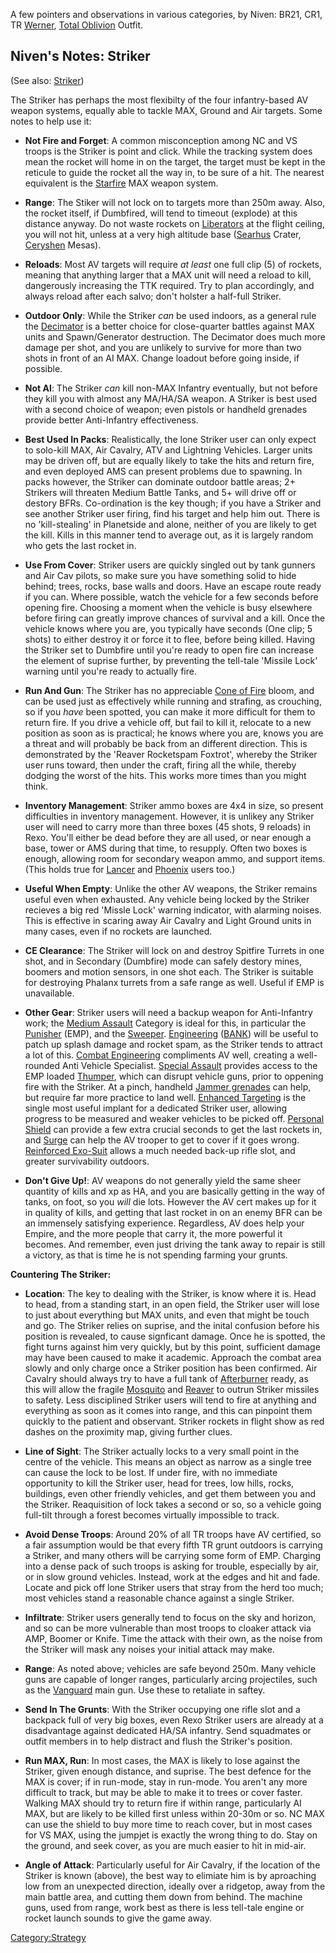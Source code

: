 A few pointers and observations in various categories, by Niven: BR21,
CR1, TR [Werner](Werner.md), [Total
Oblivion](Total_Oblivion.md) Outfit.

## Niven's Notes: Striker

(See also: [Striker](Striker.md))

The Striker has perhaps the most flexibilty of the four infantry-based
AV weapon systems, equally able to tackle MAX, Ground and Air targets.
Some notes to help use it:

- **Not Fire and Forget**: A common misconception among NC and VS
  troops is the Striker is point and click. While the tracking system
  does mean the rocket will home in on the target, the target must be
  kept in the reticule to guide the rocket all the way in, to be sure
  of a hit. The nearest equivalent is the
  [Starfire](Starfire.md) MAX weapon system.

<!-- -->

- **Range**: The Stiker will not lock on to targets more than 250m
  away. Also, the rocket itself, if Dumbfired, will tend to timeout
  (explode) at this distance anyway. Do not waste rockets on
  [Liberators](Liberator.md) at the flight ceiling, you will
  not hit, unless at a very high altitude base
  ([Searhus](Searhus.md) Crater,
  [Ceryshen](Ceryshen.md) Mesas).

<!-- -->

- **Reloads**: Most AV targets will require _at least_ one full
  clip (5) of rockets, meaning that anything larger that a MAX unit
  will need a reload to kill, dangerously increasing the TTK required.
  Try to plan accordingly, and always reload after each salvo; don't
  holster a half-full Striker.

<!-- -->

- **Outdoor Only**: While the Striker _can_ be used indoors, as a
  general rule the [Decimator](Decimator.md) is a better
  choice for close-quarter battles against MAX units and
  Spawn/Generator destruction. The Decimator does much more damage per
  shot, and you are unlikely to survive for more than two shots in
  front of an AI MAX. Change loadout before going inside, if possible.

<!-- -->

- **Not AI**: The Striker _can_ kill non-MAX Infantry eventually, but
  not before they kill you with almost any MA/HA/SA weapon. A Striker
  is best used with a second choice of weapon; even pistols or
  handheld grenades provide better Anti-Infantry effectiveness.

<!-- -->

- **Best Used In Packs**: Realistically, the lone Striker user can
  only expect to solo-kill MAX, Air Cavalry, ATV and Lightning
  Vehicles. Larger units may be driven off, but are equally likely to
  take the hits and return fire, and even deployed AMS can present
  problems due to spawning. In packs however, the Striker can dominate
  outdoor battle areas; 2+ Strikers will threaten Medium Battle Tanks,
  and 5+ will drive off or destory BFRs. Co-ordination is the key
  though; if you have a Striker and see another Striker user firing,
  find his target and help him out. There is no 'kill-stealing' in
  Planetside and alone, neither of you are likely to get the kill.
  Kills in this manner tend to average out, as it is largely random
  who gets the last rocket in.

<!-- -->

- **Use From Cover**: Striker users are quickly singled out by tank
  gunners and Air Cav pilots, so make sure you have something solid to
  hide behind; trees, rocks, base walls and doors. Have an escape
  route ready if you can. Where possible, watch the vehicle for a few
  seconds before opening fire. Choosing a moment when the vehicle is
  busy elsewhere before firing can greatly improve chances of survival
  and a kill. Once the vehicle knows where you are, you typically have
  seconds (One clip; 5 shots) to either destroy it or force it to
  flee, before being killed. Having the Striker set to Dumbfire until
  you're ready to open fire can increase the element of suprise
  further, by preventing the tell-tale 'Missile Lock' warning until
  you're ready to actually fire.

<!-- -->

- **Run And Gun**: The Striker has no appreciable [Cone of
  Fire](Cone_of_Fire.md) bloom, and can be used just as
  effectively while running and strafing, as crouching, so if you
  _have_ been spotted, you can make it more difficult for them to
  return fire. If you drive a vehicle off, but fail to kill it,
  relocate to a new position as soon as is practical; he knows where
  you are, knows you are a threat and will probably be back from an
  different direction. This is demonstrated by the 'Reaver Rocketspam
  Foxtrot', whereby the Striker user runs toward, then under the
  craft, firing all the while, thereby dodging the worst of the hits.
  This works more times than you might think.

<!-- -->

- **Inventory Management**: Striker ammo boxes are 4x4 in size, so
  present difficulties in inventory management. However, it is unlikey
  any Striker user will need to carry more than three boxes (45 shots,
  9 reloads) in Rexo. You'll either be dead before they are all used,
  or near enough a base, tower or AMS during that time, to resupply.
  Often two boxes is enough, allowing room for secondary weapon ammo,
  and support items. (This holds true for [Lancer](Lancer.md)
  and [Phoenix](Phoenix.md) users too.)

<!-- -->

- **Useful When Empty**: Unlike the other AV weapons, the Striker
  remains useful even when exhausted. Any vehicle being locked by the
  Striker recieves a big red 'Missle Lock' warning indicator, with
  alarming noises. This is effective in scaring away Air Cavalry and
  Light Ground units in many cases, even if no rockets are launched.

<!-- -->

- **CE Clearance**: The Striker will lock on and destroy Spitfire
  Turrets in one shot, and in Secondary (Dumbfire) mode can safely
  destory mines, boomers and motion sensors, in one shot each. The
  Striker is suitable for destroying Phalanx turrets from a safe range
  as well. Useful if EMP is unavailable.

<!-- -->

- **Other Gear**: Striker users will need a backup weapon for
  Anti-Infantry work; the [Medium Assault](Medium_Assault.md)
  Category is ideal for this, in particular the
  [Punisher](Punisher.md) (EMP), and the
  [Sweeper](Sweeper.md). [Engineering](Engineering.md)
  ([BANK](Body_Armor_Nano_Kit.md)) will be useful to patch up splash damage
  and rocket spam, as the Striker tends to attract a lot of this.
  [Combat Engineering](Combat_Engineering.md) compliments AV
  well, creating a well-rounded Anti Vehicle Specialist. [Special
  Assault](Special_Assault.md) provides access to the EMP
  loaded [Thumper](Thumper.md), which can disrupt vehicle
  guns, prior to oppening fire with the Striker. At a pinch, handheld
  [Jammer grenades](Jammer_Grenade.md) can help, but require
  far more practice to land well. [Enhanced
  Targeting](Enhanced_Targeting.md) is the single most useful
  implant for a dedicated Striker user, allowing progress to be
  measured and weaker vehicles to be picked off. [Personal
  Shield](Personal_Shield.md) can provide a few extra crucial
  seconds to get the last rockets in, and [Surge](Surge.md)
  can help the AV trooper to get to cover if it goes wrong.
  [Reinforced Exo-Suit](Reinforced_Exo-Suit.md) allows a much
  needed back-up rifle slot, and greater survivability outdoors.

<!-- -->

- **Don't Give Up!**: AV weapons do not generally yield the same sheer
  quantity of kills and xp as HA, and you are basically getting in the
  way of tanks, on foot, so you _will_ die lots. However the AV cert
  makes up for it in quality of kills, and getting that last rocket in
  on an enemy BFR can be an immensely satisfying experience.
  Regardless, AV does help your Empire, and the more people that carry
  it, the more powerful it becomes. And remember, even just driving
  the tank away to repair is still a victory, as that is time he is
  not spending farming your grunts.

**Countering The Striker:**

- **Location**: The key to dealing with the Striker, is know where it
  is. Head to head, from a standing start, in an open field, the
  Striker user will lose to just about everything but MAX units, and
  even that might be touch and go. The Striker relies on suprise, and
  the inital confusion before his position is revealed, to cause
  signficant damage. Once he is spotted, the fight turns against him
  very quickly, but by this point, sufficient damage may have been
  caused to make it academic. Approach the combat area slowly and only
  charge once a Striker position has been confirmed. Air Cavalry
  should always try to have a full tank of
  [Afterburner](Afterburner.md) ready, as this will allow the
  fragile [Mosquito](Mosquito.md) and
  [Reaver](Reaver.md) to outrun Striker missiles to safety.
  Less disciplined Striker users will tend to fire at anything and
  everything as soon as it comes into range, and this can pinpoint
  them quickly to the patient and observant. Striker rockets in flight
  show as red dashes on the proximity map, giving further clues.

<!-- -->

- **Line of Sight**: The Striker actually locks to a very small point
  in the centre of the vehicle. This means an object as narrow as a
  single tree can cause the lock to be lost. If under fire, with no
  immediate opportunity to kill the Striker user, head for trees, low
  hills, rocks, buildings, even other friendly vehicles, and get them
  between you and the Striker. Reaquisition of lock takes a second or
  so, so a vehicle going full-tilt through a forest becomes virtually
  impossible to track.

<!-- -->

- **Avoid Dense Troops**: Around 20% of all TR troops have AV
  certified, so a fair assumption would be that every fifth TR grunt
  outdoors is carrying a Striker, and many others will be carrying
  some form of EMP. Charging into a dense pack of such troops is
  asking for trouble, especially by air, or in slow ground vehicles.
  Instead, work at the edges and hit and fade. Locate and pick off
  lone Striker users that stray from the herd too much; most vehicles
  stand a reasonable chance against a single Striker.

<!-- -->

- **Infiltrate**: Striker users generally tend to focus on the sky and
  horizon, and so can be more vulnerable than most troops to cloaker
  attack via AMP, Boomer or Knife. Time the attack with their own, as
  the noise from the Striker will mask any noises your initial attack
  may make.

<!-- -->

- **Range**: As noted above; vehicles are safe beyond 250m. Many
  vehicle guns are capable of longer ranges, particularly arcing
  projectiles, such as the [Vanguard](Vanguard.md) main gun.
  Use these to retaliate in saftey.

<!-- -->

- **Send In The Grunts**: With the Striker occupying one rifle slot
  and a backpack full of very big boxes, even Rexo Striker users are
  already at a disadvantage against dedicated HA/SA infantry. Send
  squadmates or outfit members in to help distract and flush the
  Striker's position.

<!-- -->

- **Run MAX, Run**: In most cases, the MAX is likely to lose against
  the Striker, given enough distance, and suprise. The best defence
  for the MAX is cover; if in run-mode, stay in run-mode. You aren't
  any more difficult to track, but may be able to make it to trees or
  cover faster. Walking MAX should try to return fire if within range,
  particularly AI MAX, but are likely to be killed first unless within
  20-30m or so. NC MAX can use the shield to buy more time to reach
  cover, but in most cases for VS MAX, using the jumpjet is exactly
  the wrong thing to do. Stay on the ground, and seek cover, as you
  are much easier to hit in mid-air.

<!-- -->

- **Angle of Attack**: Particularly useful for Air Cavalry, if the
  location of the Striker is known (above), the best way to elimiate
  him is by aproaching low from an unexpected direction, ideally over
  a ridgetop, away from the main battle area, and cutting them down
  from behind. The machine guns, used from range, work best as there
  is less tell-tale engine or rocket launch sounds to give the game
  away.

[Category:Strategy](Category:Strategy.md)
